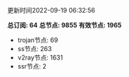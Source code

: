 更新时间2022-09-19 06:32:56

**总订阅: 64**
**总节点: 9855**
**有效节点: 1965**
- trojan节点: 69
- ss节点: 263
- v2ray节点: 1631
- ssr节点: 2

